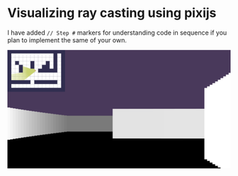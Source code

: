 # Visualizing ray casting using pixijs

I have added `// Step #` markers for understanding code in sequence if you plan
to implement the same of your own.

![Screenshot](./screenshot-1.png?raw=true)
